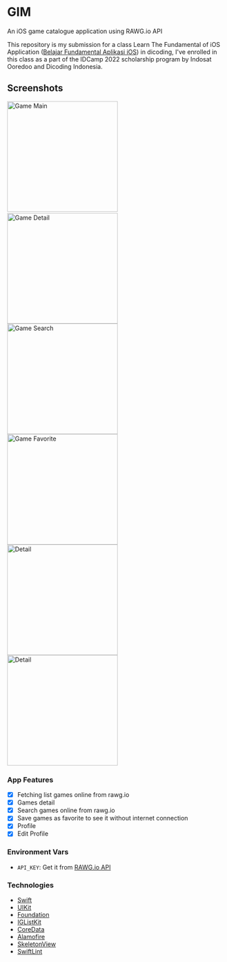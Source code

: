 # GIM
An iOS game catalogue application using RAWG.io API

This repository is my submission for a class Learn The Fundamental of iOS Application ([Belajar Fundamental Aplikasi iOS](https://www.dicoding.com/academies/202)) in dicoding, I've enrolled in this class as a part of the IDCamp 2022 scholarship program by Indosat Ooredoo and Dicoding Indonesia.

## Screenshots
<img src="https://user-images.githubusercontent.com/75456232/206498358-d4b69980-9c91-4171-ab59-6f6c17b6a6ff.png" width="256" title="Game Main">&nbsp;
<img src="https://user-images.githubusercontent.com/75456232/206498648-18872e56-740e-4d06-b66e-05ded99342f9.png" width="256" title="Game Detail">
<img src="https://user-images.githubusercontent.com/75456232/206499240-15659d75-f801-4a08-879d-40e44668c04e.png" width="256" title="Game Search">
<img src="https://user-images.githubusercontent.com/75456232/206499681-2f6ce652-9068-4101-8041-296ba312437d.png" width="256" title="Game Favorite">
<img src="https://user-images.githubusercontent.com/75456232/206500020-e59359ca-1366-4824-98cf-38df7c089914.png" width="256" title="Detail">
<img src="https://user-images.githubusercontent.com/75456232/206500395-d19c04a7-483c-4bc1-9e4e-600d5fde44e8.png" width="256" title="Detail">

### App Features
* [x] Fetching list games online from rawg.io
* [x] Games detail
* [x] Search games online from rawg.io
* [x] Save games as favorite to see it without internet connection
* [x] Profile
* [x] Edit Profile

### Environment Vars
- `API_KEY`: Get it from [RAWG.io API](https://rawg.io/apidocs)

### Technologies
- [Swift](https://swift.org/documentation)
- [UIKit](https://api.rawg.io/docs)
- [Foundation](https://developer.apple.com/documentation/foundation)
- [IGListKit](https://github.com/Instagram/IGListKit)
- [CoreData](https://developer.apple.com/documentation/coredata)
- [Alamofire](https://github.com/Alamofire/Alamofire)
- [SkeletonView](https://github.com/Juanpe/SkeletonView)
- [SwiftLint](https://github.com/realm/SwiftLint)

